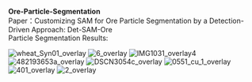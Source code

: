**Ore-Particle-Segmentation** <br />
Paper：Customizing SAM for Ore Particle Segmentation by a Detection-Driven Approach: Det-SAM-Ore<br />
Particle Segmentation Results:

![wheat_Syn01_overlay](https://github.com/user-attachments/assets/d154addb-6f7c-4715-b270-87105e91b6c1)
![6_overlay](https://github.com/user-attachments/assets/7b6c4b9a-47b5-4967-aeb0-34a3be893941)
![IMG1031_overlay4](https://github.com/user-attachments/assets/eadf7827-bd7e-432e-b944-19489f8aaa18)
![482193653a_overlay](https://github.com/user-attachments/assets/e01ea8a0-294c-4959-b28f-8da515060984)
![DSCN3054c_overlay](https://github.com/user-attachments/assets/5ccdacee-7270-469c-a626-202e69723e92)
![0551_cu_1_overlay](https://github.com/user-attachments/assets/ed337756-5c8a-483e-bc02-3f46df2b2c8a)
![401_overlay](https://github.com/user-attachments/assets/8e4f0201-3a68-4f3f-8d5a-815aa2c206f7)
![2_overlay](https://github.com/user-attachments/assets/6aaea9ed-c7ff-439e-a024-174d130decc1)




